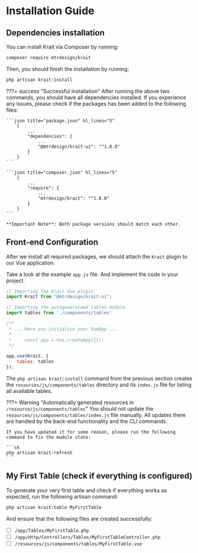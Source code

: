 # Installation Guide

## Dependencies installation
You can install Krait via Composer by running:
```sh
composer require mtrdesign/krait
```

Then, you should finish the installation by running:
```sh
php artisan krait:install
```

???+ success "Successful installation"
    After running the above two commands, you should have all dependencies installed.
    If you experience any issues, please check if the packages has been added to the following files:
    
    ```json title="package.json" hl_lines="5"
        {
            ...
            "dependencies": {
                ...
                "@mtrdesign/krait-ui": "^1.0.0"
            }
        }
    ```

    ```json title="composer.json" hl_lines="5"
        {
            ...
            "require": {
                ...
                "mtrdesign/krait": "^1.0.0"
            }
        }
    ```

    **Important Note**: Both package versions should match each other.

## Front-end Configuration
After we install all required packages, we should attach the `Krait` plugin to our Vue application.

Take a look at the example `app.js` file. And implement the code in your project. 

```js title="resources/js/app.js"
// Importing the Krait Vue plugin
import Krait from "@mtrdesign/krait-ui";

// Importing the autogenerataed tables module
import tables from './components/tables'

/**
 * ... Here you initialise your VueApp ...
 * 
 *     const app = Vue.createApp({});
 */

app.use(Krait, {
    tables: tables
});
```

The `php artisan krait:install` command from the previous section creates the `resources/js/components/tables`
directory and its `index.js` file for listing all available tables.

???+ Warning "Automatically generated resources in `/resource/js/components/tables`"
    You should not update the `resources/js/components/tables/index.js` file manually.
    All updates there are handled by the back-end functionality and the CLI commands.
    
    If you have updated it for some reason, please run the following command to fix the module state:
    
    ```sh
    php artisan krait:refresh
    ```

## My First Table (check if everything is configured)

To generate your very first table and check if everything works as expected, run the following artisan command:
```sh
php artisan krait:table MyFirstTable 
```

And ensure that the following files are created successfully:

- [ ] `/app/Tables/MyFirstTable.php`
- [ ] `/app/Http/Controllers/Tables/MyFirstTableController.php`
- [ ] `/resources/js/components/tables/MyFirstTable.vue`
